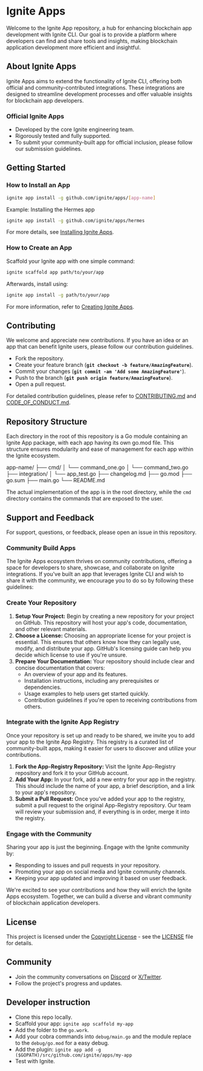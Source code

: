 # Ignite Apps

Welcome to the Ignite App repository, a hub for enhancing blockchain app development with Ignite CLI. Our goal is to provide a platform where developers can find and share tools and insights, making blockchain application development more efficient and insightful.

## About Ignite Apps

Ignite Apps aims to extend the functionality of Ignite CLI, offering both official and community-contributed integrations. These integrations are designed to streamline development processes and offer valuable insights for blockchain app developers.

### Official Ignite Apps

- Developed by the core Ignite engineering team.
- Rigorously tested and fully supported.
- To submit your community-built app for official inclusion, please follow our submission guidelines.

## Getting Started

### How to Install an App

```bash
ignite app install -g github.com/ignite/apps/[app-name]
```

Example: Installing the Hermes app

```bash
ignite app install -g github.com/ignite/apps/hermes
```

For more details, see [Installing Ignite Apps](https://docs.ignite.com/apps/using-apps).

### How to Create an App

Scaffold your Ignite app with one simple command:

```bash
ignite scaffold app path/to/your/app
```

Afterwards, install using:

```bash
ignite app install -g path/to/your/app
```

For more information, refer to [Creating Ignite Apps](https://docs.ignite.com/apps/developing-apps).

## Contributing

We welcome and appreciate new contributions. If you have an idea or an app that can benefit Ignite users, please follow our contribution guidelines.

- Fork the repository.
- Create your feature branch (**`git checkout -b feature/AmazingFeature`**).
- Commit your changes (**`git commit -am 'Add some AmazingFeature'`**).
- Push to the branch (**`git push origin feature/AmazingFeature`**).
- Open a pull request.

For detailed contribution guidelines, please refer to [CONTRIBUTING.md](CONTRIBUTING.md) and [CODE_OF_CONDUCT.md](CODE_OF_CONDUCT.md).

## Repository Structure

Each directory in the root of this repository is a Go module containing an Ignite App package, with each app having its own go.mod file.
This structure ensures modularity and ease of management for each app within the Ignite ecosystem.

app-name/
├── cmd/
│   └── command_one.go
│   └── command_two.go
├── integration/
│   └── app_test.go
├── changelog.md
├── go.mod
├── go.sum
├── main.go
└── README.md

The actual implementation of the app is in the root directory, while the `cmd` directory contains the commands that are exposed to the user.

## Support and Feedback

For support, questions, or feedback, please open an issue in this repository.

### Community Build Apps

The Ignite Apps ecosystem thrives on community contributions, offering a space for developers to share, showcase, and collaborate on Ignite integrations. If you've built an app that leverages Ignite CLI and wish to share it with the community, we encourage you to do so by following these guidelines:

### Create Your Repository

1. **Setup Your Project:** Begin by creating a new repository for your project on GitHub. This repository will host your app's code, documentation, and other relevant materials.
2. **Choose a License:** Choosing an appropriate license for your project is essential. This ensures that others know how they can legally use, modify, and distribute your app. GitHub's licensing guide can help you decide which license to use if you're unsure.
3. **Prepare Your Documentation:** Your repository should include clear and concise documentation that covers:
    - An overview of your app and its features.
    - Installation instructions, including any prerequisites or dependencies.
    - Usage examples to help users get started quickly.
    - Contribution guidelines if you're open to receiving contributions from others.

### Integrate with the Ignite App Registry

Once your repository is set up and ready to be shared, we invite you to add your app to the Ignite App Registry. This registry is a curated list of community-built apps, making it easier for users to discover and utilize your contributions.

1. **Fork the App-Registry Repository:** Visit the Ignite App-Registry repository and fork it to your GitHub account.
2. **Add Your App:** In your fork, add a new entry for your app in the registry. This should include the name of your app, a brief description, and a link to your app's repository.
3. **Submit a Pull Request:** Once you've added your app to the registry, submit a pull request to the original App-Registry repository. Our team will review your submission and, if everything is in order, merge it into the registry.

### Engage with the Community

Sharing your app is just the beginning. Engage with the Ignite community by:

- Responding to issues and pull requests in your repository.
- Promoting your app on social media and Ignite community channels.
- Keeping your app updated and improving it based on user feedback.

We're excited to see your contributions and how they will enrich the Ignite Apps ecosystem. Together, we can build a diverse and vibrant community of blockchain application developers.

## License

This project is licensed under the [Copyright License](LICENSE) - see the [LICENSE](LICENSE) file for details.

## Community

- Join the community conversations on [Discord](https://discord.com/invite/ignitecli) or [X/Twitter](https://twitter.com/ignite).
- Follow the project's progress and updates.

## Developer instruction

- Clone this repo locally.
- Scaffold your app: `ignite app scaffold my-app`
- Add the folder to the `go.work`.
- Add your cobra commands into `debug/main.go` and the module replace to the `debug/go.mod` for a easy debug.
- Add the plugin: `ignite app add -g ($GOPATH)/src/github.com/ignite/apps/my-app`
- Test with Ignite.
